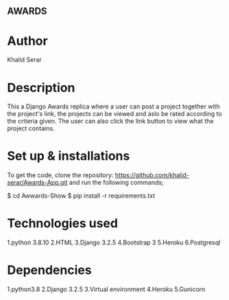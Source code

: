 ## AWARDS

# Author
Khalid Serar

# Description
This a Django Awards replica where a user can post a project together with the project's link, the projects can be viewed and aslo be rated according to the criteria given. The user can also click the link button to view what the project contains.

# Set up & installations
To get the code, clone the repository: https://github.com/khalid-serar/Awards-App.git and run the following commands;

$ cd Awwards-Show
$ pip install -r requirements.txt


# Technologies used
1.python 3.8.10
2.HTML
3.Django 3.2.5
4.Bootstrap 3
5.Heroku
6.Postgresql


# Dependencies
1.python3.8
2.Django 3.2.5
3.Virtual environment
4.Heroku
5.Gunicorn

